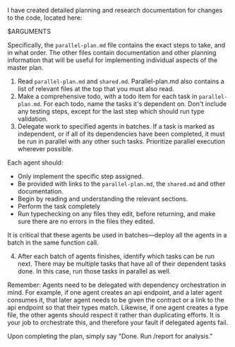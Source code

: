I have created detailed planning and research documentation for changes to the code, located here:

$ARGUMENTS

Specifically, the `parallel-plan.md` file contains the exact steps to take, and in what order. The other files contain documentation and other planning information that will be useful for implementing individual aspects of the master plan. 

1. Read `parallel-plan.md` and `shared.md`. Parallel-plan.md also contains a list of relevant files at the top that you must also read.
2. Make a comprehensive todo, with a todo item for each task in `parallel-plan.md`. For each todo, name the tasks it's dependent on. Don't include any testing steps, except for the last step which should run type validation. 
3. Delegate work to specified agents in batches. If a task is marked as independent, or if all of its dependencies have been completed, it must be run in parallel with any other such tasks. Prioritize parallel execution wherever possible.

Each agent should:
- Only implement the specific step assigned.
- Be provided with links to the `parallel-plan.md`, the `shared.md` and other documentation.
- Begin by reading and understanding the relevant sections.
- Perform the task completely
- Run typechecking on any files they edit, before returning, and make sure there are no errors in the files they edited.

It is critical that these agents be used in batches—deploy all the agents in a batch in the same function call.

4. After each batch of agents finishes, identify which tasks can be run next. There may be multiple tasks that have all of their dependent tasks done. In this case, run those tasks in parallel as well.

Remember:
Agents need to be delegated with dependency orchestration in mind. For example, if one agent creates an api endpoint, and a later agent consumes it, that later agent needs to be given the contract or a link to the api endpoint so that their types match. Likewise, if one agent creates a type file, the other agents should respect it rather than duplicating efforts. It is your job to orchestrate this, and therefore your fault if delegated agents fail.

Upon completing the plan, simply say "Done. Run /report for analysis."